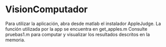 # VisionComputador

Para utilizar la aplicación, abra desde matlab el instalador AppleJudge.
La función utilizada por la app se encuentra en get_apples.m
Consulte pruebas1.m para computar y visualizar los resultados descritos en la memoria.